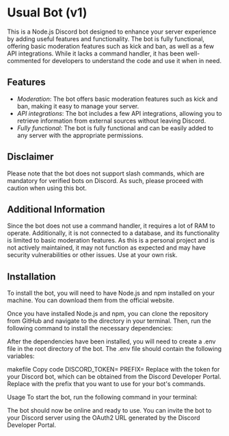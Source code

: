 # Usual Bot (v1)
This is a Node.js Discord bot designed to enhance your server experience by adding useful features and functionality. The bot is fully functional, offering basic moderation features such as kick and ban, as well as a few API integrations. While it lacks a command handler, it has been well-commented for developers to understand the code and use it when in need.

## Features
- *Moderation*: The bot offers basic moderation features such as kick and ban, making it easy to manage your server.
- *API integrations*: The bot includes a few API integrations, allowing you to retrieve information from external sources without leaving Discord.
- *Fully functional*: The bot is fully functional and can be easily added to any server with the appropriate permissions.

## Disclaimer
Please note that the bot does not support slash commands, which are mandatory for verified bots on Discord. As such, please proceed with caution when using this bot.

## Additional Information
Since the bot does not use a command handler, it requires a lot of RAM to operate. Additionally, it is not connected to a database, and its functionality is limited to basic moderation features. As this is a personal project and is not actively maintained, it may not function as expected and may have security vulnerabilities or other issues. Use at your own risk.

## Installation
To install the bot, you will need to have Node.js and npm installed on your machine. You can download them from the official website.

Once you have installed Node.js and npm, you can clone the repository from GitHub and navigate to the directory in your terminal. Then, run the following command to install the necessary dependencies:

After the dependencies have been installed, you will need to create a .env file in the root directory of the bot. The .env file should contain the following variables:

makefile
Copy code
DISCORD_TOKEN=<your Discord bot token>
PREFIX=<your desired command prefix>
Replace <your Discord bot token> with the token for your Discord bot, which can be obtained from the Discord Developer Portal. Replace <your desired command prefix> with the prefix that you want to use for your bot's commands.

Usage
To start the bot, run the following command in your terminal:

The bot should now be online and ready to use. You can invite the bot to your Discord server using the OAuth2 URL generated by the Discord Developer Portal.
